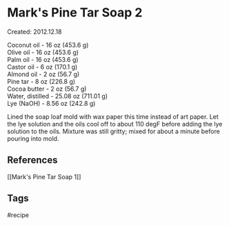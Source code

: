 # Mark's Pine Tar Soap 2
Created: 2012.12.18

Coconut oil - 16 oz (453.6 g)  
Olive oil - 16 oz (453.6 g)  
Palm oil - 16 oz (453.6 g)  
Castor oil - 6 oz (170.1 g)  
Almond oil - 2 oz (56.7 g)  
Pine tar - 8 oz (226.8 g)  
Cocoa butter - 2 oz (56.7 g)  
Water, distilled - 25.08 oz (711.01 g)  
Lye (NaOH) - 8.56 oz (242.8 g)  
  
Lined the soap loaf mold with wax paper this time instead of art paper. Let the lye solution and the oils cool off to about 110 degF before adding the lye solution to the oils. Mixture was still gritty; mixed for about a minute before pouring into mold.

## References
[[Mark's Pine Tar Soap 1]]
## Tags
#recipe 